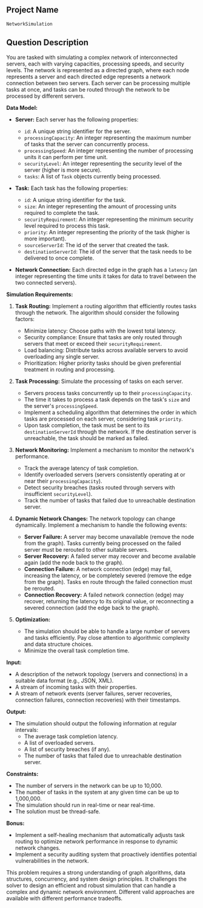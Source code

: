 ## Project Name

`NetworkSimulation`

## Question Description

You are tasked with simulating a complex network of interconnected servers, each with varying capacities, processing speeds, and security levels. The network is represented as a directed graph, where each node represents a server and each directed edge represents a network connection between two servers.  Each server can be processing multiple tasks at once, and tasks can be routed through the network to be processed by different servers.

**Data Model:**

*   **Server:** Each server has the following properties:
    *   `id`: A unique string identifier for the server.
    *   `processingCapacity`: An integer representing the maximum number of tasks that the server can concurrently process.
    *   `processingSpeed`: An integer representing the number of processing units it can perform per time unit.
    *   `securityLevel`: An integer representing the security level of the server (higher is more secure).
    *   `tasks`: A list of `Task` objects currently being processed.
*   **Task:** Each task has the following properties:
    *   `id`: A unique string identifier for the task.
    *   `size`: An integer representing the amount of processing units required to complete the task.
    *   `securityRequirement`: An integer representing the minimum security level required to process this task.
    *   `priority`: An integer representing the priority of the task (higher is more important).
    *   `sourceServerId`: The id of the server that created the task.
    *   `destinationServerId`: The id of the server that the task needs to be delivered to once complete.

*   **Network Connection:** Each directed edge in the graph has a `latency` (an integer representing the time units it takes for data to travel between the two connected servers).

**Simulation Requirements:**

1.  **Task Routing:** Implement a routing algorithm that efficiently routes tasks through the network. The algorithm should consider the following factors:
    *   Minimize latency: Choose paths with the lowest total latency.
    *   Security compliance: Ensure that tasks are only routed through servers that meet or exceed their `securityRequirement`.
    *   Load balancing: Distribute tasks across available servers to avoid overloading any single server.
    *   Prioritization: Higher priority tasks should be given preferential treatment in routing and processing.

2.  **Task Processing:** Simulate the processing of tasks on each server.
    *   Servers process tasks concurrently up to their `processingCapacity`.
    *   The time it takes to process a task depends on the task's `size` and the server's `processingSpeed`.
    *   Implement a scheduling algorithm that determines the order in which tasks are processed on each server, considering task `priority`.
    *   Upon task completion, the task must be sent to its `destinationServerId` through the network. If the destination server is unreachable, the task should be marked as failed.

3.  **Network Monitoring:** Implement a mechanism to monitor the network's performance.
    *   Track the average latency of task completion.
    *   Identify overloaded servers (servers consistently operating at or near their `processingCapacity`).
    *   Detect security breaches (tasks routed through servers with insufficient `securityLevel`).
    *   Track the number of tasks that failed due to unreachable destination server.

4.  **Dynamic Network Changes:** The network topology can change dynamically. Implement a mechanism to handle the following events:
    *   **Server Failure:** A server may become unavailable (remove the node from the graph). Tasks currently being processed on the failed server must be rerouted to other suitable servers.
    *   **Server Recovery:** A failed server may recover and become available again (add the node back to the graph).
    *   **Connection Failure:** A network connection (edge) may fail, increasing the latency, or be completely severed (remove the edge from the graph).  Tasks en route through the failed connection must be rerouted.
    *   **Connection Recovery:** A failed network connection (edge) may recover, returning the latency to its original value, or reconnecting a severed connection (add the edge back to the graph).

5.  **Optimization:**
    *   The simulation should be able to handle a large number of servers and tasks efficiently. Pay close attention to algorithmic complexity and data structure choices.
    *   Minimize the overall task completion time.

**Input:**

*   A description of the network topology (servers and connections) in a suitable data format (e.g., JSON, XML).
*   A stream of incoming tasks with their properties.
*   A stream of network events (server failures, server recoveries, connection failures, connection recoveries) with their timestamps.

**Output:**

*   The simulation should output the following information at regular intervals:
    *   The average task completion latency.
    *   A list of overloaded servers.
    *   A list of security breaches (if any).
    *   The number of tasks that failed due to unreachable destination server.

**Constraints:**

*   The number of servers in the network can be up to 10,000.
*   The number of tasks in the system at any given time can be up to 1,000,000.
*   The simulation should run in real-time or near real-time.
*   The solution must be thread-safe.

**Bonus:**

*   Implement a self-healing mechanism that automatically adjusts task routing to optimize network performance in response to dynamic network changes.
*   Implement a security auditing system that proactively identifies potential vulnerabilities in the network.

This problem requires a strong understanding of graph algorithms, data structures, concurrency, and system design principles.  It challenges the solver to design an efficient and robust simulation that can handle a complex and dynamic network environment. Different valid approaches are available with different performance tradeoffs.
